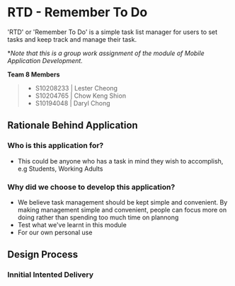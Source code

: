 # RTD - Remember To Do
'RTD' or 'Remember To Do' is a simple task list manager for users to set tasks and keep track and manage their task. 

**Note that this is a group work assignment of the module of Mobile Application Development.*

**Team 8 Members**
> - S10208233 | Lester Cheong
> - S10204765 | Chow Keng Shion
> - S10194048 | Daryl Chong

##  Rationale Behind Application
### Who is this application for?
- This could be anyone who has a task in mind they wish to accomplish, e.g Students, Working Adults
### Why did we choose to develop this application?
- We believe task management should be kept simple and convenient. By making management simple and convenient, people can focus more on doing rather than spending too much time on plannong
- Test what we've learnt in this module
- For our own personal use

## Design Process


### Innitial Intented Delivery

